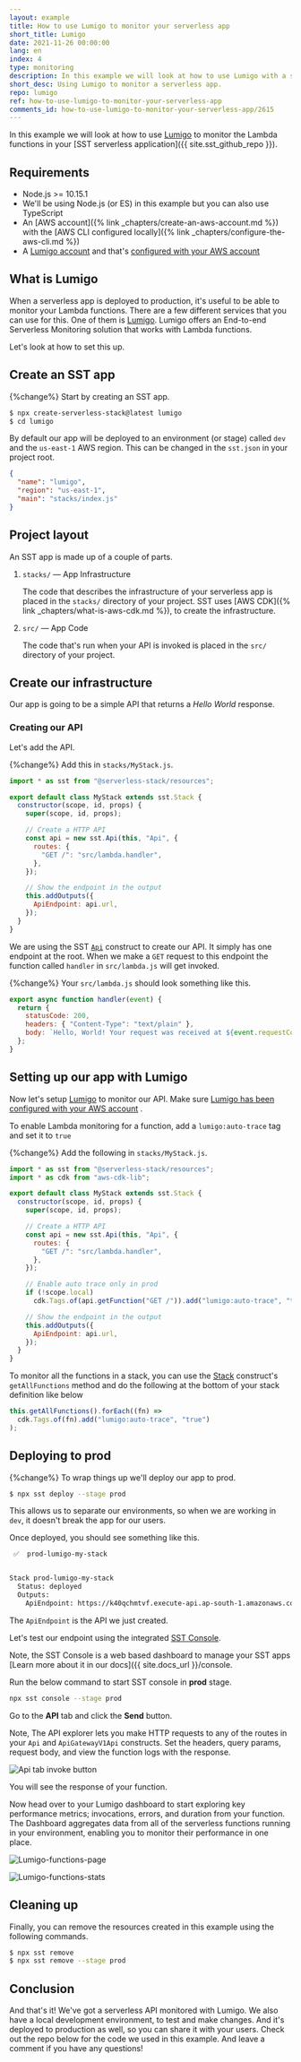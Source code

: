 ```yaml
---
layout: example
title: How to use Lumigo to monitor your serverless app
short_title: Lumigo
date: 2021-11-26 00:00:00
lang: en
index: 4
type: monitoring
description: In this example we will look at how to use Lumigo with a serverless API to create and monitor a simple click counter app. We'll be using the Serverless Stack Framework (SST).
short_desc: Using Lumigo to monitor a serverless app.
repo: lumigo
ref: how-to-use-lumigo-to-monitor-your-serverless-app
comments_id: how-to-use-lumigo-to-monitor-your-serverless-app/2615
---
```


In this example we will look at how to use [Lumigo](https://lumigo.io/) to monitor the Lambda functions in your [SST serverless application]({{ site.sst_github_repo }}).

## Requirements

- Node.js >= 10.15.1
- We'll be using Node.js (or ES) in this example but you can also use TypeScript
- An [AWS account]({% link _chapters/create-an-aws-account.md %}) with the [AWS CLI configured locally]({% link _chapters/configure-the-aws-cli.md %})
- A [Lumigo account](https://platform.lumigo.io/signup) and that's [configured with your AWS account](https://platform.lumigo.io/wizard)

## What is Lumigo

When a serverless app is deployed to production, it's useful to be able to monitor your Lambda functions. There are a few different services that you can use for this. One of them is [Lumigo](https://lumigo.io/). Lumigo offers an End-to-end Serverless Monitoring solution that works with Lambda functions.

Let's look at how to set this up.

## Create an SST app

{%change%} Start by creating an SST app.

```bash
$ npx create-serverless-stack@latest lumigo
$ cd lumigo
```

By default our app will be deployed to an environment (or stage) called `dev` and the `us-east-1` AWS region. This can be changed in the `sst.json` in your project root.

```json
{
  "name": "lumigo",
  "region": "us-east-1",
  "main": "stacks/index.js"
}
```

## Project layout

An SST app is made up of a couple of parts.

1. `stacks/` — App Infrastructure

   The code that describes the infrastructure of your serverless app is placed in the `stacks/` directory of your project. SST uses [AWS CDK]({% link _chapters/what-is-aws-cdk.md %}), to create the infrastructure.

2. `src/` — App Code

   The code that's run when your API is invoked is placed in the `src/` directory of your project.

## Create our infrastructure

Our app is going to be a simple API that returns a _Hello World_ response.

### Creating our API

Let's add the API.

{%change%} Add this in `stacks/MyStack.js`.

```js
import * as sst from "@serverless-stack/resources";

export default class MyStack extends sst.Stack {
  constructor(scope, id, props) {
    super(scope, id, props);

    // Create a HTTP API
    const api = new sst.Api(this, "Api", {
      routes: {
        "GET /": "src/lambda.handler",
      },
    });

    // Show the endpoint in the output
    this.addOutputs({
      ApiEndpoint: api.url,
    });
  }
}
```

We are using the SST [`Api`](https://docs.serverless-stack.com/constructs/Api) construct to create our API. It simply has one endpoint at the root. When we make a `GET` request to this endpoint the function called `handler` in `src/lambda.js` will get invoked.

{%change%} Your `src/lambda.js` should look something like this.

```js
export async function handler(event) {
  return {
    statusCode: 200,
    headers: { "Content-Type": "text/plain" },
    body: `Hello, World! Your request was received at ${event.requestContext.time}.`,
  };
}
```

## Setting up our app with Lumigo

Now let's setup [Lumigo](https://lumigo.io/) to monitor our API. Make sure [Lumigo has been configured with your AWS account](https://platform.lumigo.io/wizard) .

To enable Lambda monitoring for a function, add a `lumigo:auto-trace` tag and set it to `true`

{%change%} Add the following in `stacks/MyStack.js`.

```js
import * as sst from "@serverless-stack/resources";
import * as cdk from "aws-cdk-lib";

export default class MyStack extends sst.Stack {
  constructor(scope, id, props) {
    super(scope, id, props);

    // Create a HTTP API
    const api = new sst.Api(this, "Api", {
      routes: {
        "GET /": "src/lambda.handler",
      },
    });

    // Enable auto trace only in prod
    if (!scope.local)
      cdk.Tags.of(api.getFunction("GET /")).add("lumigo:auto-trace", "true");

    // Show the endpoint in the output
    this.addOutputs({
      ApiEndpoint: api.url,
    });
  }
}
```

To monitor all the functions in a stack, you can use the [Stack](https://docs.serverless-stack.com/constructs/Stack) construct's `getAllFunctions` method and do the following at the bottom of your stack definition like below

```js
this.getAllFunctions().forEach((fn) =>
  cdk.Tags.of(fn).add("lumigo:auto-trace", "true")
);
```

## Deploying to prod

{%change%} To wrap things up we'll deploy our app to prod.

```bash
$ npx sst deploy --stage prod
```

This allows us to separate our environments, so when we are working in `dev`, it doesn't break the app for our users.

Once deployed, you should see something like this.

```bash
 ✅  prod-lumigo-my-stack


Stack prod-lumigo-my-stack
  Status: deployed
  Outputs:
    ApiEndpoint: https://k40qchmtvf.execute-api.ap-south-1.amazonaws.com
```

The `ApiEndpoint` is the API we just created.

Let's test our endpoint using the integrated [SST Console](https://console.serverless-stack.com).

Note, the SST Console is a web based dashboard to manage your SST apps [Learn more about it in our docs]({{ site.docs_url }}/console.

Run the below command to start SST console in **prod** stage.

```bash
npx sst console --stage prod
```

Go to the **API** tab and click the **Send** button.

Note, The API explorer lets you make HTTP requests to any of the routes in your `Api` and `ApiGatewayV1Api` constructs. Set the headers, query params, request body, and view the function logs with the response.

![Api tab invoke button](/assets/examples/lumigo/api_tab_invoke_button.png)

You will see the response of your function.

Now head over to your Lumigo dashboard to start exploring key performance metrics; invocations, errors, and duration from your function. The Dashboard aggregates data from all of the serverless functions running in your environment, enabling you to monitor their performance in one place.

![Lumigo-functions-page](/assets/examples/lumigo/lumigo-functions-page.png)

![Lumigo-functions-stats](/assets/examples/lumigo/lumigo-function-stats.png)

## Cleaning up

Finally, you can remove the resources created in this example using the following commands.

```bash
$ npx sst remove
$ npx sst remove --stage prod
```

## Conclusion

And that's it! We've got a serverless API monitored with Lumigo. We also have a local development environment, to test and make changes. And it's deployed to production as well, so you can share it with your users. Check out the repo below for the code we used in this example. And leave a comment if you have any questions!
